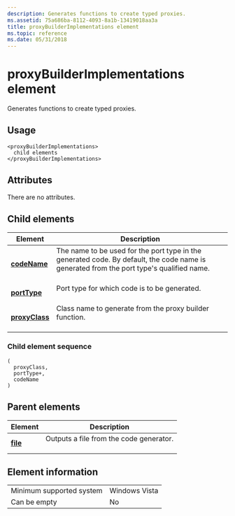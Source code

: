 ```yaml
---
description: Generates functions to create typed proxies.
ms.assetid: 75a686ba-8112-4093-8a1b-13419018aa3a
title: proxyBuilderImplementations element
ms.topic: reference
ms.date: 05/31/2018
---
```


# proxyBuilderImplementations element

Generates functions to create typed proxies.

## Usage

``` syntax
<proxyBuilderImplementations>
  child elements
</proxyBuilderImplementations>
```

## Attributes

There are no attributes.

## Child elements



| Element                                     | Description                                                                                                                                                     |
|---------------------------------------------|-----------------------------------------------------------------------------------------------------------------------------------------------------------------|
| [**codeName**](codename.md)<br/>     | The name to be used for the port type in the generated code. By default, the code name is generated from the port type's qualified name.<br/> <br/> |
| [**portType**](porttype.md)<br/>     | Port type for which code is to be generated.<br/> <br/>                                                                                             |
| [**proxyClass**](proxyclass.md)<br/> | Class name to generate from the proxy builder function.<br/> <br/>                                                                                  |



### Child element sequence

``` syntax
(
  proxyClass, 
  portType+, 
  codeName
)
```

## Parent elements



| Element                         | Description                                                    |
|---------------------------------|----------------------------------------------------------------|
| [**file**](file.md)<br/> | Outputs a file from the code generator.<br/> <br/> |



## Element information



|                                     |               |
|-------------------------------------|---------------|
| Minimum supported system<br/> | Windows Vista |
| Can be empty                        | No            |



 

 




